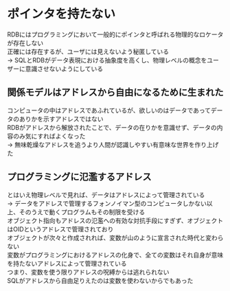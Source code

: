 # ポインタを持たない
RDBにはプログラミングにおいて一般的にポインタと呼ばれる物理的なロケータが存在しない  
正確には存在するが、ユーザには見えないよう秘匿している  
-> SQLとRDBがデータ表現における抽象度を高くし、物理レベルの概念をユーザーに意識させないようにしている  

## 関係モデルはアドレスから自由になるために生まれた
コンピュータの中はアドレスであふれているが、欲しいのはデータであってデータのありかを示すアドレスではない  
RDBがアドレスから解放されたことで、データの在りかを意識せず、データの内容のみ気にすればよくなった  
-> 無味乾燥なアドレスを追うより人間が認識しやすい有意味な世界を作り上げた

## プログラミングに氾濫するアドレス
とはいえ物理レベルで見れば、データはアドレスによって管理されている  
-> データをアドレスで管理するフォンノイマン型のコンピュータしかない以上、そのうえで動くプログラムもその制限を受ける  
オブジェクト指向もアドレスの氾濫への有効な対抗手段にすぎず、オブジェクトはOIDというアドレスで管理されており  
オブジェクトが次々と作成されれば、変数が山のように宣言された時代と変わらない  
変数がプログラミングにおけるアドレスの化身で、全ての変数はそれ自身が意味を持たないアドレスによって管理されている  
つまり、変数を使う限りアドレスの呪縛からは逃れられない  
SQLがアドレスから自由足りえたのは変数を使わないからでもあった
